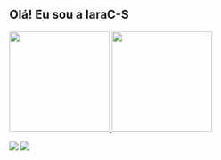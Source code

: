 ## Olá! Eu sou a IaraC-S

<div align-items="center">
  <a href="https://github.com/IaraC-S">
  <img height="180em" src="https://github-readme-stats.vercel.app/api?username=iarac-s&show_icons=true&theme=tokyonight&include_all_commits=true&count_private=true"/> 
  <img height="180em" src="https://github-readme-stats.vercel.app/api/top-langs?username=iarac-s&layout=compact&theme=tokyonight&langs_count=8&card_width=320"/></a>
</div>

<a href = "mailto:iaracampos.df@gmail.com"><img src="https://img.shields.io/badge/-Gmail-%23333?style=for-the-badge&logo=gmail&logoColor=white" target="_blank"></a>
  <a href="https://www.linkedin.com/in/iara-campos-a2a5b4203/" target="_blank"><img src="https://img.shields.io/badge/-LinkedIn-%230077B5?style=for-the-badge&logo=linkedin&logoColor=white" target="_blank"></a> 
  
  
